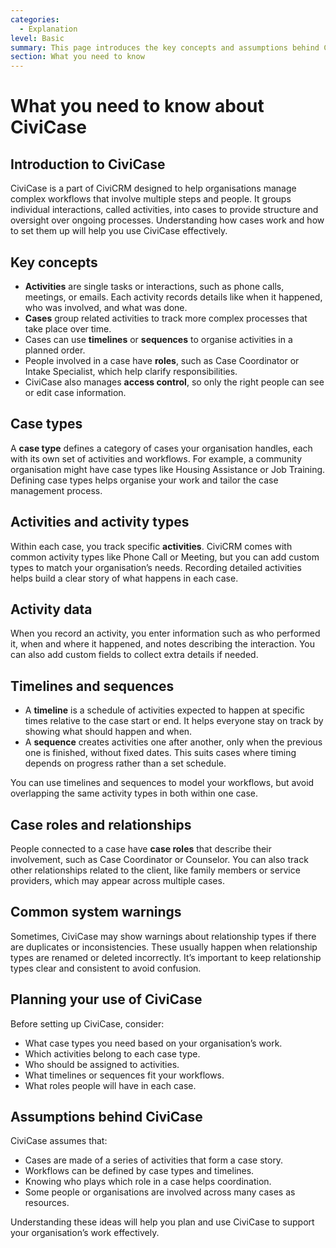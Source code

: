 ```yaml
---
categories:
  - Explanation  
level: Basic  
summary: This page introduces the key concepts and assumptions behind CiviCase, a flexible case management tool in CiviCRM, helping non-expert users understand how cases, activities, roles, and timelines work together to support complex workflows in their organisation.  
section: What you need to know  
---
```


# What you need to know about CiviCase

## Introduction to CiviCase

CiviCase is a part of CiviCRM designed to help organisations manage complex workflows that involve multiple steps and people. It groups individual interactions, called activities, into cases to provide structure and oversight over ongoing processes. Understanding how cases work and how to set them up will help you use CiviCase effectively.

## Key concepts

- **Activities** are single tasks or interactions, such as phone calls, meetings, or emails. Each activity records details like when it happened, who was involved, and what was done.
- **Cases** group related activities to track more complex processes that take place over time.
- Cases can use **timelines** or **sequences** to organise activities in a planned order.
- People involved in a case have **roles**, such as Case Coordinator or Intake Specialist, which help clarify responsibilities.
- CiviCase also manages **access control**, so only the right people can see or edit case information.

## Case types

A **case type** defines a category of cases your organisation handles, each with its own set of activities and workflows. For example, a community organisation might have case types like Housing Assistance or Job Training. Defining case types helps organise your work and tailor the case management process.

## Activities and activity types

Within each case, you track specific **activities**. CiviCRM comes with common activity types like Phone Call or Meeting, but you can add custom types to match your organisation’s needs. Recording detailed activities helps build a clear story of what happens in each case.

## Activity data

When you record an activity, you enter information such as who performed it, when and where it happened, and notes describing the interaction. You can also add custom fields to collect extra details if needed.

## Timelines and sequences

- A **timeline** is a schedule of activities expected to happen at specific times relative to the case start or end. It helps everyone stay on track by showing what should happen and when.
- A **sequence** creates activities one after another, only when the previous one is finished, without fixed dates. This suits cases where timing depends on progress rather than a set schedule.

You can use timelines and sequences to model your workflows, but avoid overlapping the same activity types in both within one case.

## Case roles and relationships

People connected to a case have **case roles** that describe their involvement, such as Case Coordinator or Counselor. You can also track other relationships related to the client, like family members or service providers, which may appear across multiple cases.

## Common system warnings

Sometimes, CiviCase may show warnings about relationship types if there are duplicates or inconsistencies. These usually happen when relationship types are renamed or deleted incorrectly. It’s important to keep relationship types clear and consistent to avoid confusion.

## Planning your use of CiviCase

Before setting up CiviCase, consider:

- What case types you need based on your organisation’s work.
- Which activities belong to each case type.
- Who should be assigned to activities.
- What timelines or sequences fit your workflows.
- What roles people will have in each case.

## Assumptions behind CiviCase

CiviCase assumes that:

- Cases are made of a series of activities that form a case story.
- Workflows can be defined by case types and timelines.
- Knowing who plays which role in a case helps coordination.
- Some people or organisations are involved across many cases as resources.

Understanding these ideas will help you plan and use CiviCase to support your organisation’s work effectively.
